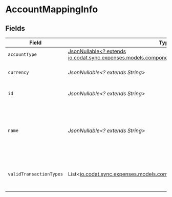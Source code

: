 # AccountMappingInfo


## Fields

| Field                                                                                                                                                      | Type                                                                                                                                                       | Required                                                                                                                                                   | Description                                                                                                                                                | Example                                                                                                                                                    |
| ---------------------------------------------------------------------------------------------------------------------------------------------------------- | ---------------------------------------------------------------------------------------------------------------------------------------------------------- | ---------------------------------------------------------------------------------------------------------------------------------------------------------- | ---------------------------------------------------------------------------------------------------------------------------------------------------------- | ---------------------------------------------------------------------------------------------------------------------------------------------------------- |
| `accountType`                                                                                                                                              | [JsonNullable<? extends io.codat.sync.expenses.models.components.AccountMappingInfoAccountType>](../../models/components/AccountMappingInfoAccountType.md) | :heavy_minus_sign:                                                                                                                                         | Type of the account.                                                                                                                                       | Expense                                                                                                                                                    |
| `currency`                                                                                                                                                 | *JsonNullable<? extends String>*                                                                                                                           | :heavy_minus_sign:                                                                                                                                         | Currency of the account.                                                                                                                                   | GBP                                                                                                                                                        |
| `id`                                                                                                                                                       | *JsonNullable<? extends String>*                                                                                                                           | :heavy_minus_sign:                                                                                                                                         | Unique identifier of account.                                                                                                                              | 6                                                                                                                                                          |
| `name`                                                                                                                                                     | *JsonNullable<? extends String>*                                                                                                                           | :heavy_minus_sign:                                                                                                                                         | Name of the account as it appears in the companies accounting software.                                                                                    | Purchases                                                                                                                                                  |
| `validTransactionTypes`                                                                                                                                    | List<[io.codat.sync.expenses.models.components.ValidTransactionTypes](../../models/components/ValidTransactionTypes.md)>                                   | :heavy_minus_sign:                                                                                                                                         | Supported transaction types for the account.                                                                                                               |                                                                                                                                                            |